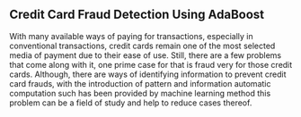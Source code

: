 ## Credit Card Fraud Detection Using AdaBoost
With many available ways of paying for transactions, especially in conventional transactions, credit cards remain one of the most selected media of payment due to their ease of use. Still, there are a few problems that come along with it, one prime case for that is fraud very for those credit cards. Although, there are ways of identifying information to prevent credit card frauds, with the introduction of pattern and information automatic computation such has been provided by machine learning method this problem can be a field of study and help to reduce cases thereof. 
